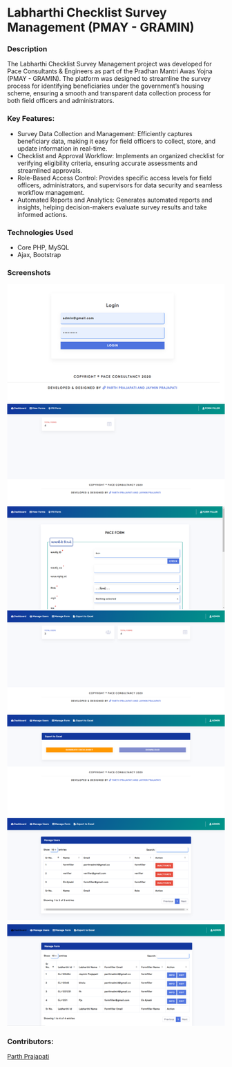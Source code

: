 # Labharthi Checklist Survey Management (PMAY - GRAMIN)

### Description
The Labharthi Checklist Survey Management project was developed for Pace Consultants & Engineers as part of the Pradhan Mantri Awas Yojna (PMAY - GRAMIN). The platform was designed to streamline the survey process for identifying beneficiaries under the government’s housing scheme, ensuring a smooth and transparent data collection process for both field officers and administrators.

### Key Features:
- Survey Data Collection and Management: Efficiently captures beneficiary data, making it easy for field officers to collect, store, and update information in real-time.
- Checklist and Approval Workflow: Implements an organized checklist for verifying eligibility criteria, ensuring accurate assessments and streamlined approvals.
- Role-Based Access Control: Provides specific access levels for field officers, administrators, and supervisors for data security and seamless workflow management.
- Automated Reports and Analytics: Generates automated reports and insights, helping decision-makers evaluate survey results and take informed actions.


### Technologies Used
- Core PHP, MySQL
- Ajax, Bootstrap


### Screenshots
![Sign in](./Login.png)
![Form Filler Dashboard](./FormFillerDashboard.png)
![Form Filling](./FillingForm.png)
![Admin Dashboard](./AdminDashboard.png)
![Generate Report](./ExportExcel.png)
![Manage Users](./ManageUsers.png)
![Manage Forms](./ManageForms.png)


### Contributors:
[Parth Prajapati](https://www.linkedin.com/in/parth-prajapati-5a7000185)
